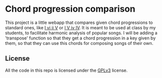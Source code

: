 # Chord progression comparison
This project is a little webapp that compares given chord progressions to
standard ones, like [I vi ii V](https://www.youtube.com/watch?v=MrTz5xjmso4)
or [I V iv IV](https://www.youtube.com/watch?v=0mPAO0R8uuQ). It is meant to be
used at class by my students, to facilitate harmonic analysis of popular songs.
I will be adding a 'transpose' function so that they get a chord progression in
a key given by them, so that they can use this chords for composing songs of
their own.

## License
All the code in this repo is licensed under the [GPLv3](./LICENSE) license.
